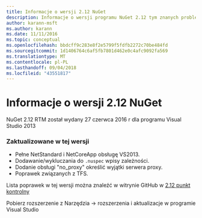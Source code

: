 ```yaml
---
title: Informacje o wersji 2.12 NuGet
description: Informacje o wersji programu NuGet 2.12 tym znanych problemów, poprawki, funkcje dodane i DCRs.
author: karann-msft
ms.author: karann
ms.date: 11/11/2016
ms.topic: conceptual
ms.openlocfilehash: bbdcff9c283e8f2e5799f5fdfb2272c70be484fd
ms.sourcegitcommit: 1d1406764c6af5fb7801d462e0c4afc9092fa569
ms.translationtype: MT
ms.contentlocale: pl-PL
ms.lasthandoff: 09/04/2018
ms.locfileid: "43551817"
---
```

# <a name="nuget-212-release-notes"></a>Informacje o wersji 2.12 NuGet

NuGet 2.12 RTM został wydany 27 czerwca 2016 r dla programu Visual Studio 2013

### <a name="updates-in-this-release"></a>Zaktualizowane w tej wersji

* Pełne NetStandard i NetCoreApp obsługę VS2013.
* Dodawanie/wykluczania do `.nuspec` wpisy zależności.
* Dodanie obsługi "no_proxy" określić wyjątki serwera proxy.
* Poprawek związanych z TFS.

Lista poprawek w tej wersji można znaleźć w witrynie GitHub w [2.12 punkt kontrolny](https://github.com/NuGet/Home/issues?q=milestone%3A2.12+is%3Aclosed)

Pobierz rozszerzenie z Narzędzia -> rozszerzenia i aktualizacje w programie Visual Studio
